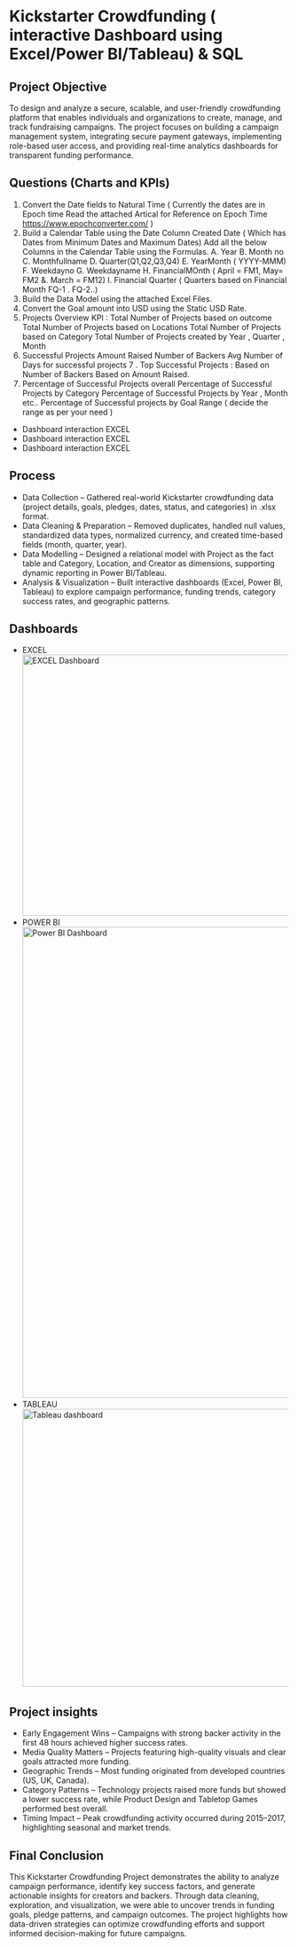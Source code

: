# Kickstarter Crowdfunding ( interactive Dashboard using Excel/Power BI/Tableau) & SQL
## Project Objective
To design and analyze a secure, scalable, and user-friendly crowdfunding platform that enables individuals and organizations to create, manage, and track fundraising campaigns. The project focuses on building a campaign management system, integrating secure payment gateways, implementing role-based user access, and providing real-time analytics dashboards for transparent funding performance.

## Questions (Charts and KPIs)
1. Convert the Date fields to Natural Time ( Currently the dates are in Epoch time Read the attached Artical for Reference on Epoch Time 
             https://www.epochconverter.com/ )
2. Build a Calendar Table using the Date Column Created Date ( Which has Dates from Minimum Dates and Maximum Dates)
  Add all the below Columns in the Calendar Table using the Formulas.
   A. Year
   B. Month no
   C. Monthfullname
   D. Quarter(Q1,Q2,Q3,Q4)
   E. YearMonth ( YYYY-MMM)
   F. Weekdayno
   G. Weekdayname
   H. FinancialMOnth ( April = FM1, May= FM2  &. March = FM12)
   I. Financial Quarter ( Quarters based on Financial Month FQ-1 . FQ-2..)
3. Build the Data Model using the attached Excel Files.
4. Convert the Goal amount into USD using the Static USD Rate.
5. Projects Overview KPI :
     Total Number of Projects based on outcome 
     Total Number of Projects based on Locations
     Total Number of Projects based on  Category
     Total Number of Projects created by Year , Quarter , Month
6.  Successful Projects
     Amount Raised 
     Number of Backers
     Avg Number of Days for successful projects
7 . Top Successful Projects :
    Based on Number of Backers
    Based on Amount Raised.
8. Percentage of Successful Projects overall
   Percentage of Successful Projects  by Category
   Percentage of Successful Projects by Year , Month etc..
   Percentage of Successful projects by Goal Range ( decide the range as per your need )
- Dashboard interaction EXCEL
- Dashboard interaction EXCEL
- Dashboard interaction EXCEL

## Process
- Data Collection – Gathered real-world Kickstarter crowdfunding data (project details, goals, pledges, dates, status, and categories) in .xlsx format.
- Data Cleaning & Preparation – Removed duplicates, handled null values, standardized data types, normalized currency, and created time-based fields (month, quarter, year).
- Data Modelling – Designed a relational model with Project as the fact table and Category, Location, and Creator as dimensions, supporting dynamic reporting in Power BI/Tableau.
- Analysis & Visualization – Built interactive dashboards (Excel, Power BI, Tableau) to explore campaign performance, funding trends, category success rates, and geographic patterns.

## Dashboards
- EXCEL<img width="1144" height="471" alt="EXCEL Dashboard" src="https://github.com/user-attachments/assets/c8acce38-1826-446c-80cb-c9e5eaec24c9" />
- POWER BI<img width="1745" height="849" alt="Power BI Dashboard" src="https://github.com/user-attachments/assets/9902db1f-b026-4de3-9f45-44e608234d8a" />
- TABLEAU<img width="1137" height="501" alt="Tableau dashboard" src="https://github.com/user-attachments/assets/71d68119-b5f0-4dc3-ab75-329718e226e8" />

## Project insights
- Early Engagement Wins – Campaigns with strong backer activity in the first 48 hours achieved higher success rates.
- Media Quality Matters – Projects featuring high-quality visuals and clear goals attracted more funding.
- Geographic Trends – Most funding originated from developed countries (US, UK, Canada).
- Category Patterns – Technology projects raised more funds but showed a lower success rate, while Product Design and Tabletop Games performed best overall.
- Timing Impact – Peak crowdfunding activity occurred during 2015–2017, highlighting seasonal and market trends.

## Final Conclusion
This Kickstarter Crowdfunding Project demonstrates the ability to analyze campaign performance, identify key success factors, and generate actionable insights for creators and backers. Through data cleaning, exploration, and visualization, we were able to uncover trends in funding goals, pledge patterns, and campaign outcomes. The project highlights how data-driven strategies can optimize crowdfunding efforts and support informed decision-making for future campaigns.
